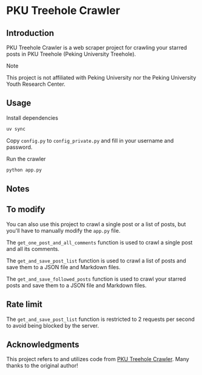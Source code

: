 # PKU Treehole Crawler

## Introduction

PKU Treehole Crawler is a web scraper project for crawling your starred posts in PKU Treehole (Peking University Treehole).



> [!NOTE]
> This project is not affiliated with Peking University nor the Peking University Youth Research Center.

## Usage

Install dependencies

```bash
uv sync
```

Copy `config.py` to `config_private.py` and fill in your username and password.

Run the crawler

```bash
python app.py
```

## Notes

## To modify

You can also use this project to crawl a single post or a list of posts, but you'll have to manually modify the `app.py` file.

The `get_one_post_and_all_comments` function is used to crawl a single post and all its comments.

The `get_and_save_post_list` function is used to crawl a list of posts and save them to a JSON file and Markdown files.

The `get_and_save_followed_posts` function is used to crawl your starred posts and save them to a JSON file and Markdown files.

## Rate limit

The `get_and_save_post_list` function is restricted to 2 requests per second to avoid being blocked by the server.

## Acknowledgments

This project refers to and utilizes code from [PKU Treehole Crawler](https://github.com/dfshfghj/PKUHoleCrawler-new). Many thanks to the original author!
